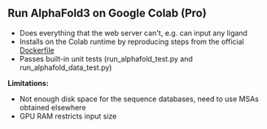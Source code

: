 ## Run AlphaFold3 on Google Colab (Pro)
- Does everything that the web server can't, e.g. can input any ligand
- Installs on the Colab runtime by reproducing steps from the official [Dockerfile](https://github.com/google-deepmind/alphafold3/tree/main)
- Passes built-in unit tests (run_alphafold_test.py and run_alphafold_data_test.py)

**Limitations:**
- Not enough disk space for the sequence databases, need to use MSAs obtained elsewhere
- GPU RAM restricts input size
